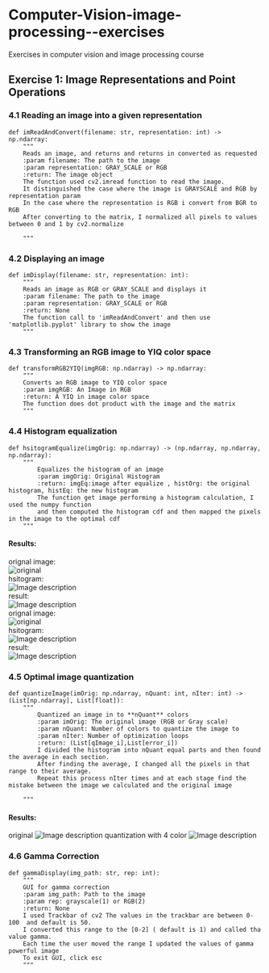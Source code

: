# Computer-Vision-image-processing--exercises
Exercises in computer vision and image processing course
## Exercise 1: Image Representations and Point Operations
### 4.1 Reading an image into a given representation

```
def imReadAndConvert(filename: str, representation: int) -> np.ndarray:
    """
    Reads an image, and returns and returns in converted as requested
    :param filename: The path to the image
    :param representation: GRAY_SCALE or RGB
    :return: The image object
    The function used cv2.imread function to read the image.
    It distinguished the case where the image is GRAYSCALE and RGB by representation param
    In the case where the representation is RGB i convert from BGR to RGB
    After converting to the matrix, I normalized all pixels to values between 0 and 1 by cv2.normalize

    """
```

### 4.2 Displaying an image
```
def imDisplay(filename: str, representation: int):
    """
    Reads an image as RGB or GRAY_SCALE and displays it
    :param filename: The path to the image
    :param representation: GRAY_SCALE or RGB
    :return: None
    The function call to 'imReadAndConvert' and then use 'matplotlib.pyplot' library to show the image
    """
```
### 4.3 Transforming an RGB image to YIQ color space

```
def transformRGB2YIQ(imgRGB: np.ndarray) -> np.ndarray:
    """
    Converts an RGB image to YIQ color space
    :param imgRGB: An Image in RGB
    :return: A YIQ in image color space
    The function does dot product with the image and the matrix
    """
```
### 4.4 Histogram equalization

```
def hsitogramEqualize(imgOrig: np.ndarray) -> (np.ndarray, np.ndarray, np.ndarray):
    """
        Equalizes the histogram of an image
        :param imgOrig: Original Histogram
        :return: imgEq:image after equalize , histOrg: the original histogram, histEq: the new histogram
        The function get image performing a histogram calculation, I used the numpy function
        and then computed the histogram cdf and then mapped the pixels in the image to the optimal cdf
    """
```
#### Results:  
orignal image:  
![original](https://github.com/caron1211/Computer-Vision-image-processing--exercises/blob/master/Ex1/bac/bac_con.png?raw=true)  
hsitogram:  
![Image description](https://github.com/caron1211/Computer-Vision-image-processing--exercises/blob/master/Ex1/bac/histoOfhsitogramEqualize.png?raw=true)  
result:  
![Image description](https://github.com/caron1211/Computer-Vision-image-processing--exercises/blob/master/Ex1/bac/hsitogramEqualizeRes.png?raw=true)  
orignal image:  
![original](https://github.com/caron1211/Computer-Vision-image-processing--exercises/blob/master/Ex1/beach_rgb/beach.jpg?raw=true)  
hsitogram:  
![Image description](https://github.com/caron1211/Computer-Vision-image-processing--exercises/blob/master/Ex1/beach_rgb/histoOfhsitogramEqualize.png?raw=true)  
result:  
![Image description](https://github.com/caron1211/Computer-Vision-image-processing--exercises/blob/master/Ex1/beach_rgb/hsitogramEqualizeRes.png?raw=true)


### 4.5 Optimal image quantization

```
def quantizeImage(imOrig: np.ndarray, nQuant: int, nIter: int) -> (List[np.ndarray], List[float]):
    """
        Quantized an image in to **nQuant** colors
        :param imOrig: The original image (RGB or Gray scale)
        :param nQuant: Number of colors to quantize the image to
        :param nIter: Number of optimization loops
        :return: (List[qImage_i],List[error_i])
        I divided the histogram into nQuant equal parts and then found the average in each section.
        After finding the average, I changed all the pixels in that range to their average.
        Repeat this process nIter times and at each stage find the mistake between the image we calculated and the original image

    """
```
#### Results:  

original
![Image description](https://github.com/caron1211/Computer-Vision-image-processing--exercises/blob/master/Ex1/dark/dark.jpg?raw=true)
quantization with 4 color
![Image description](https://github.com/caron1211/Computer-Vision-image-processing--exercises/blob/master/Ex1/dark/quantimageRes.png?raw=true)

### 4.6 Gamma Correction

```
def gammaDisplay(img_path: str, rep: int):
    """
    GUI for gamma correction
    :param img_path: Path to the image
    :param rep: grayscale(1) or RGB(2)
    :return: None
    I used Trackbar of cv2 The values in the trackbar are between 0-100  and default is 50.
    I converted this range to the [0-2] ( default is 1) and called tha value gamma.
    Each time the user moved the range I updated the values of gamma powerful image
    To exit GUI, click esc
    """
```
